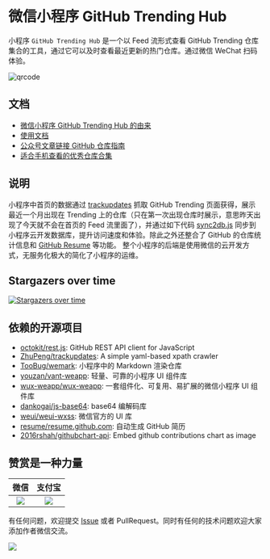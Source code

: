# 微信小程序 GitHub Trending Hub

小程序 `GitHub Trending Hub` 是一个以 Feed 流形式查看 GitHub Trending 仓库集合的工具，通过它可以及时查看最近更新的热门仓库。通过微信 WeChat 扫码体验。

![qrcode](https://7465-test-3c9b5e-1258459492.tcb.qcloud.la/qrcode.jpg)



## 文档

* [微信小程序 GitHub Trending Hub 的由来](doc/why.md)
* [使用文档](doc/help.md)
* [公众号文章链接 GitHub 仓库指南](doc/api.md)
* [适合手机查看的优秀仓库合集](doc/excellent_repo_for_mobile_reading.md)



## 说明
小程序中首页的数据通过 [trackupdates](https://github.com/ZhuPeng/trackupdates) 抓取 GitHub Trending 页面获得，展示最近一个月出现在 Trending 上的仓库（只在第一次出现仓库时展示，意思昨天出现了今天就不会在首页的 Feed 流里面了），并通过如下代码 [sync2db.js](sync2db.js) 同步到小程序云开发数据库，提升访问速度和体验。除此之外还整合了 GitHub 的仓库统计信息和 [GitHub Resume](https://github.com/resume/resume.github.com) 等功能。 
整个小程序的后端是使用微信的云开发方式，无服务化极大的简化了小程序的运维。


## Stargazers over time

[![Stargazers over time](https://starcharts.herokuapp.com/ZhuPeng/mp-githubtrending.svg)](https://starcharts.herokuapp.com/ZhuPeng/mp-githubtrending)

## 依赖的开源项目

* [octokit/rest.js](https://github.com/octokit/rest.js): GitHub REST API client for JavaScript
* [ZhuPeng/trackupdates](https://github.com/ZhuPeng/trackupdates): A simple yaml-based xpath crawler
* [TooBug/wemark](https://github.com/TooBug/wemark): 小程序中的 Markdown 渲染仓库
* [youzan/vant-weapp](https://github.com/youzan/vant-weapp): 轻量、可靠的小程序 UI 组件库
* [wux-weapp/wux-weapp](https://github.com/wux-weapp/wux-weapp): 一套组件化、可复用、易扩展的微信小程序 UI 组件库
* [dankogai/js-base64](https://github.com/dankogai/js-base64/): base64 编解码库
* [weui/weui-wxss](https://github.com/weui/weui-wxss): 微信官方的 UI 库
* [resume/resume.github.com](https://github.com/resume/resume.github.com): 自动生成 GitHub 简历
* [2016rshah/githubchart-api](https://github.com/2016rshah/githubchart-api): Embed github contributions chart as image

## 赞赏是一种力量

| 微信 | 支付宝 |
| :---: | :----: |
| ![](https://7465-test-3c9b5e-1258459492.tcb.qcloud.la/common/Wechat-zanshang.jpeg) | ![](https://7465-test-3c9b5e-1258459492.tcb.qcloud.la/common/alipay-qrcode.jpeg) |


有任何问题，欢迎提交 [Issue](https://github.com/ZhuPeng/mp-githubtrending/issues/new) 或者 PullRequest。同时有任何的技术问题欢迎大家添加作者微信交流。

![](https://7465-test-3c9b5e-1258459492.tcb.qcloud.la/mp-githubtrending/wechat_xiaopeng.jpeg)
